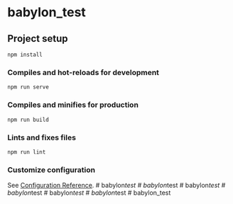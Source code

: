 # babylon_test

## Project setup
```
npm install
```

### Compiles and hot-reloads for development
```
npm run serve
```

### Compiles and minifies for production
```
npm run build
```

### Lints and fixes files
```
npm run lint
```

### Customize configuration
See [Configuration Reference](https://cli.vuejs.org/config/).
#   b a b y l o n _ t e s t  
 #   b a b y l o n _ t e s t  
 #   b a b y l o n _ t e s t  
 #   b a b y l o n _ t e s t  
 #   b a b y l o n _ t e s t  
 #   b a b y l o n _ t e s t  
 #   b a b y l o n _ t e s t  
 